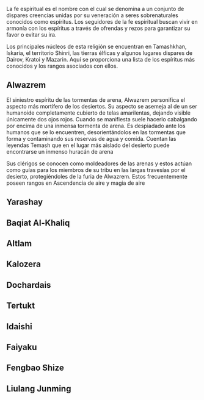 La fe espíritual es el nombre con el cual se denomina a un conjunto de dispares creencias unidas por su veneración a seres sobrenaturales conocidos como espíritus. Los seguidores de la fe espiritual buscan vivir en armonía con los espíritus a través de ofrendas y rezos para garantizar su favor o evitar su ira. 

Los principales núcleos de esta religión se encuentran en Tamashkhan, Iskaria, el territorio Shinri, las tierras élficas y algunos lugares dispares de Dairov, Kratoi y Mazarin. Aquí se proporciona una lista de los espíritus más conocidos y los rangos asociados con ellos.

## Alwazrem

El siniestro espíritu de las tormentas de arena, Alwazrem personifica el aspecto más mortífero de los desiertos. Su aspecto se asemeja al de un ser humanoide completamente cubierto de telas amarilentas, dejando visible únicamente dos ojos rojos. Cuando se manifiesta suele hacerlo cabalgando por encima de una inmensa tormenta de arena. Es despiadado ante los humanos que se lo encuentren, desorientándolos en las tormentas que forma y contaminando sus reservas de agua y comida. Cuentan las leyendas Temash que en el lugar más aislado del desierto puede encontrarse un inmenso huracán de arena

Sus clérigos se conocen como moldeadores de las arenas y estos actúan como guías para los miembros de su tribu en las largas travesías por el desierto, protegiéndoles de la furia de Alwazrem. Estos frecuentemente poseen rangos en Ascendencia de aire y magia de aire

## Yarashay

## Baqiat Al-Khaliq

## Altlam

## Kalozera

## Dochardais

## Tertukt

## Idaishi

## Faiyaku

## Fengbao Shize

## Liulang Junming